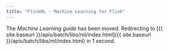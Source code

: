 ```yaml
---
title: "FlinkML - Machine Learning for Flink"
---
```

<!--
Licensed to the Apache Software Foundation (ASF) under one
or more contributor license agreements.  See the NOTICE file
distributed with this work for additional information
regarding copyright ownership.  The ASF licenses this file
to you under the Apache License, Version 2.0 (the
"License"); you may not use this file except in compliance
with the License.  You may obtain a copy of the License at

  http://www.apache.org/licenses/LICENSE-2.0

Unless required by applicable law or agreed to in writing,
software distributed under the License is distributed on an
"AS IS" BASIS, WITHOUT WARRANTIES OR CONDITIONS OF ANY
KIND, either express or implied.  See the License for the
specific language governing permissions and limitations
under the License.
-->

<meta http-equiv="refresh" content="1; url={{ site.baseurl }}/apis/batch/libs/ml/index.html" />

The *Machine Learning guide* has been moved. Redirecting to [{{ site.baseurl }}/apis/batch/libs/ml/index.html]({{ site.baseurl }}/apis/batch/libs/ml/index.html) in 1 second.
